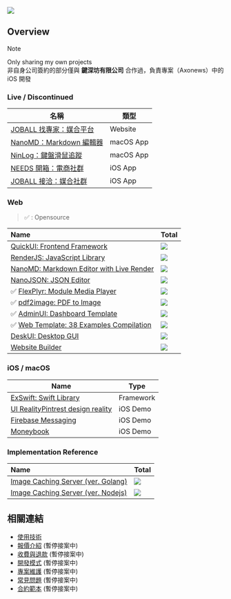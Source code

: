![](https://github-readme-stats.vercel.app/api?username=pardnchiu&show_icons=true&v=1738612332)

## Overview
> [!NOTE]
> Only sharing my own projects<br>
> 非自身公司簽約的部分僅與 **鍵深坊有限公司** 合作過，負責專案（Axonews）中的 iOS 開發

### Live / Discontinued

| 名稱 | 類型 |
| - | - |
| [JOBALL 找專家：媒合平台](https://joball.tw) | Website |
| [NanoMD：Markdown 編輯器](https://apps.apple.com/us/app/nanomd-markdown-%E7%B7%A8%E8%BC%AF%E5%99%A8/id6740427920) | macOS App |
| [NinLog：鍵盤滑鼠追蹤](https://apps.apple.com/tw/app/ninlog-%E9%8D%B5%E7%9B%A4%E6%BB%91%E9%BC%A0%E8%BF%BD%E8%B9%A4/id6741706238) | macOS App |
| [NEEDS 開箱：電商社群](https://appadvice.com/app/e9-96-8b-e7-ae-b1/1460355322.amp) | iOS App |
| [JOBALL 接洽：媒合社群](https://appadvice.com/app/joball-e6-8e-a5-e6-b4-bd/1272878907.amp) | iOS App |

### Web
> ✅ : Opensource

| Name | Total |
| :- | :- |
| [QuickUI: Frontend Framework](https://quickui.pardn.io) | [![](https://img.shields.io/github/stars/pardnchiu/QuickUI)](https://github.com/pardnchiu/QuickUI) |
| [RenderJS: JavaScript Library](https://renderjs.pardn.io) | [![](https://img.shields.io/github/stars/pardnchiu/RenderJS)](https://github.com/pardnchiu/RenderJS) |
| [NanoMD: Markdown Editor with Live Render](https://nanomd.pardn.io) | [![](https://img.shields.io/github/stars/pardnchiu/NanoMD)](https://github.com/pardnchiu/NanoMD) |
| [NanoJSON: JSON Editor](https://nanojson.pardn.io) | [![](https://img.shields.io/github/stars/pardnchiu/NanoJSON)](https://github.com/pardnchiu/NanoJSON) |
| ✅ [FlexPlyr: Module Media Player](https://flexplyr.pardn.io) | [![](https://img.shields.io/github/stars/pardnchiu/FlexPlyr)](https://github.com/pardnchiu/FlexPlyr) |
| ✅ [pdf2image: PDF to Image](https://pardn.io/pdf2image) | [![](https://img.shields.io/github/stars/pardnchiu/pdf2image)](https://github.com/pardnchiu/pdf2image) |
| ✅ [AdminUI: Dashboard Template](https://demo-admin.pardn.io) | [![](https://img.shields.io/github/stars/pardnchiu/AdminUI)](https://github.com/pardnchiu/AdminUI) |
| ✅ [Web Template: 38 Examples Compilation](https://pardn.io/web-template) | [![](https://img.shields.io/github/stars/pardnchiu/web-template)](https://github.com/pardnchiu/web-template) |  |
| [DeskUI: Desktop GUI](https://github.com/pardnchiu/DeskUI) | [![](https://img.shields.io/github/stars/pardnchiu/DeskUI)](https://github.com/pardnchiu/DeskUI) |
| [Website Builder](https://github.com/pardnchiu/website-builder) | [![](https://img.shields.io/github/stars/pardnchiu/website-builder)](https://github.com/pardnchiu/website-builder) |

### iOS / macOS

| Name | Type | 
| - | - | 
| [ExSwift: Swift Library](https://github.com/pardnchiu/ExSwift) | Framework |
| [UI RealityPintrest design reality](https://github.com/pardnchiu/swift-UI-reality) | iOS Demo |
| [Firebase Messaging](https://github.com/pardnchiu/ios-firebase-messaging) | iOS Demo |
| [Moneybook](https://github.com/pardnchiu/ios-moneybook) | iOS Demo |

### Implementation Reference

| Name | Total |
| :- | :- |
| [Image Caching Server (ver. Golang)](https://github.com/pardnchiu/golang-image-caching-server) | [![](https://img.shields.io/github/stars/pardnchiu/golang-image-caching-server)](https://github.com/pardnchiu/nodejs-image-server) |
| [Image Caching Server (ver. Nodejs)](https://github.com/pardnchiu/nodejs-image-caching-server) | [![](https://img.shields.io/github/stars/pardnchiu/nodejs-image-caching-server)](https://github.com/pardnchiu/nodejs-image-server) |

## 相關連結

- [使用技術](./使用技術.md)
- [報價介紹](./報價介紹.md) (暫停接案中)
- [收費與退款](./收費與退款.md) (暫停接案中)
- [開發模式](./開發模式.md) (暫停接案中)
- [專案維護](./專案維護.md) (暫停接案中)
- [常見問題](./常見問題.md) (暫停接案中)
- [合約範本](./合約範本.md) (暫停接案中)
